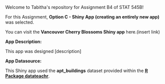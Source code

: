 Welcome to Tabitha's repository for Assignment B4 of STAT 545B!

For this Assignment, **Option C - Shiny App (creating an entirely new app)** was selected.

You can visit the **Vancouver Cherry Blossoms Shiny app** here.(insert link)

**App Description:**

This app was designed [description]

**App Datasource:**

This Shiny app used the **apt_buildings** dataset provided within the [**R Package datateachr**](https://github.com/UBC-MDS/datateachr).

